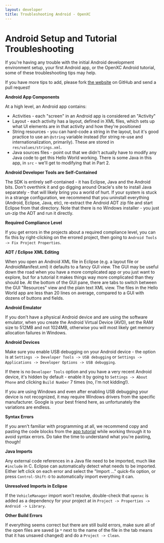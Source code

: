 ```yaml
---
layout: developer
title: Troubleshooting Android - OpenXC
---
```


<div class="page-header">
    <h1>Android Setup and Tutorial Troubleshooting</h1>
</div>

If you're having any trouble with the initial Android development environment
setup, your first Android app, or the OpenXC Android tutorial, some of these
troubleshooting tips may help.

If you have more tips to add, please fork [the
website](https://github.com/openxc/openxcplatform.com) on GitHub and send a
pull request!

**Android App Components**

At a high level, an Android app contains:

* Activities - each "screen" in an Android app is considered an "Activity"
* Layout - each activity has a layout, defined in XML files, which sets up what
    UI elements are in that activity and how they're positioned
* String resources - you can hard-code a string in the layout, but it's good
    practice to use an `@string` variable instead (for string re-use and
    internationalization, primarily). These are stored in
    `res/values/strings.xml`.
* Java sources files - point out that we didn't actually have to modify any
Java code to get this Hello World working. There is some Java in this app, in
`src` - we'll get to modifying that in Part 2.

**Android Developer Tools are Self-Contained**

The SDK is entirely self-contained - it has Eclipse, Java and the Android bits.
Don't overthink it and go digging around Oracle's site to install Java
separately - that will likely bring you a world of hurt. If your system is stuck
in a strange configuration, we recommend that you uninstall everything (Android,
Eclipse, Java, etc), re-extract the Android ADT zip file and start Eclipse from
that directory. Note that there is no Windows installer - you just un-zip the
ADT and run it directly.

**Required Compliance Level**

If you get errors in the projects about a required compliance level, you can fix
this by right-clicking on the errored project, then going to `Android Tools ->
Fix Project Properties`.

**ADT / Eclipse XML Editing**

When you open an Android XML file in Eclipse (e.g. a layout file or
AndroidManifest.xml) it defaults to a fancy GUI view. The GUI may be useful down
the road when you have a more complicated app or you just want to explore, but
for a tutorial it makes things way more complicated than they should be. At the
bottom of the GUI pane, there are tabs to switch between the GUI "Resources"
view and the plain text XML view. The files in the Hello World app are less than
20 lines on average, compared to a GUI with dozens of buttons and fields.

**Android Emulator**

If you don't have a physical Android device and are using the software emulator,
when you create the Android Virtual Device (AVD), set the RAM size to 512MB and
not 1024MB, otherwise you will most likely get memory allocation failures in
Windows.

**Android Devices**

Make sure you enable USB debugging on your Android device - the option is at
`Settings -> Developer Tools -> USB debugging` or `Settings -> Applications ->
Developer Options -> USB debugging`.

If there is no `Developer Tools` option and you have a very recent Android
device, it's hidden by default - enable it by going to `Settings -> About Phone`
and clicking `Build Number` 7 times (no, I'm not kidding!).

If you are using Windows and even after enabling USB debugging your device is
not recognized, it may require Windows drivers from the specific manufacturer.
Google is your best friend here, as unfortunately the variations are endless.

**Syntax Errors**

If you aren't familiar with programming at all, we recommend copy and pasting
the code blocks from the [app
tutorial](/android/tutorial.html) while working
through it to avoid syntax errors. Do take the time to understand what you're
pasting, though!

**Java Imports**

Any external code references in a Java file need to be imported, much like
`#include` in C. Eclipse can automatically detect what needs to be imported.
Either left click on each error and select the "Import ..." quick-fix option, or
press `Control-Shift-O` to automatically import everything it can.

**Unresolved Imports in Eclipse**

If the `VehicleManager` import won't resolve, double-check that `openxc` is added
as a dependency for your project at in `Project -> Properties -> Android ->
Library`.

**Other Build Errors**

If everything seems correct but there are still build errors, make sure all of
the open files are saved (a `*` next to the name of the file in the tab means
that it has unsaved changed) and do a `Project -> Clean`.
